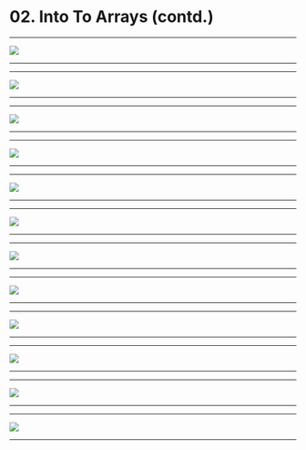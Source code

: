 # 02. Into To Arrays (contd.)

---

![](https://i.imgur.com/RCuiWmm.png)

---

---

![](https://i.imgur.com/3ttZYBK.png)

---

---

![](https://i.imgur.com/7GiivdD.png)

---

---

![](https://i.imgur.com/cKcPY8E.png)

---

---

![](https://i.imgur.com/UofJIdG.png)

---

---

![](https://i.imgur.com/uw31clm.png)

---

---

![](https://i.imgur.com/8GdYRCJ.png)

---

---

![](https://i.imgur.com/Hv6xswe.png)

---

---

![](https://i.imgur.com/JY3EHlU.png)

---

---

![](https://i.imgur.com/qYrEuTV.png)

---

---

![](https://i.imgur.com/qYrEuTV.png)

---

---

![](https://i.imgur.com/i1F5Tln.png)

---
